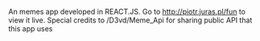 An memes app developed in REACT.JS. Go to http://piotr.juras.pl/fun to view it live. Special credits to /D3vd/Meme_Api for sharing public API that this app uses
